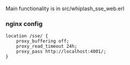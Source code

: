 Main functionality is in src/whiplash_sse_web.erl


### nginx config

    location /sse/ {
        proxy_buffering off;
        proxy_read_timeout 24h;
        proxy_pass http://localhost:4001/;
    }

